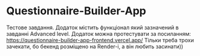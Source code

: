 # Questionnaire-Builder-App
Тестове завдання.
Додаток містить функціонал який зазначений в завданні Advanced level.
Додаток можна протестувати за посиланням: https://questionnaire-builder-app-frontend.vercel.app/ Тільки треба трохи зачекати, бо бекенд розміщено на Render-і, а він любить засинати))

